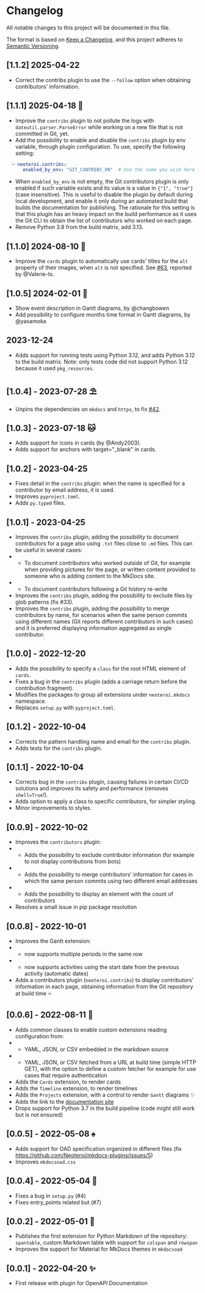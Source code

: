 # Changelog

All notable changes to this project will be documented in this file.

The format is based on [Keep a Changelog](https://keepachangelog.com/en/1.0.0/),
and this project adheres to [Semantic Versioning](https://semver.org/spec/v2.0.0.html).

## [1.1.2] 2025-04-22

- Correct the contribs plugin to use the `--follow` option when obtaining
  contributors' information.

## [1.1.1] 2025-04-18 🌵

- Improve the `contribs` plugin to not pollute the logs with
  `dateutil.parser.ParseError` while working on a new file that is not
  committed in Git, yet.
- Add the possibility to enable and disable the `contribs` plugin by env
  variable, through plugin configuration. To use, specify the following
  setting:

```yaml
  - neoteroi.contribs:
      enabled_by_env: "GIT_CONTRIBS_ON"  # Use the name you wish here for the env var
```

- When `enabled_by_env` is not empty, the Git contributors plugin is only
  enabled if such variable exists and its value is a value in `{"1", "true"}`
  (case insensitive). This is useful to disable the plugin by default during
  local development, and enable it only during an automated build that builds
  the documentation for publishing. The rationale for this setting is that
  this plugin has an heavy impact on the build performance as it uses the Git
  CLI to obtain the list of contributors who worked on each page.
- Remove Python 3.8 from the build matrix, add 3.13.

## [1.1.0] 2024-08-10 🐢

- Improve the `cards` plugin to automatically use cards' titles for the `alt`
  property of their images, when `alt` is not specified.
  See [#63](https://github.com/Neoteroi/mkdocs-plugins/issues/63), reported by
  @Valerie-ts.

## [1.0.5] 2024-02-01 :mage:

- Show event description in Gantt diagrams, by @changbowen
- Add possibility to configure months time format in Gantt diagrams, by @yasamoka

## 2023-12-24

- Adds support for running tests using Python 3.12, and adds Python 3.12 to the
  build matrix. Note: only tests code did not support Python 3.12 because it
  used `pkg_resources`.

## [1.0.4] - 2023-07-28 :parasol_on_ground:

- Unpins the dependencies on `mkdocs` and `httpx`, to fix
  [#42](https://github.com/Neoteroi/mkdocs-plugins/issues/42).

## [1.0.3] - 2023-07-18 :cat:

- Adds support for icons in cards (by @Andy2003).
- Adds support for anchors with target="_blank" in cards.

## [1.0.2] - 2023-04-25

- Fixes detail in the `contribs` plugin: when the name is specified for a
  contributor by email address, it is used.
- Improves `pyproject.toml`.
- Adds `py.typed` files.

## [1.0.1] - 2023-04-25
- Improves the `contribs` plugin, adding the possibility to document
  contributors for a page also using `.txt` files close to `.md` files. This
  can be useful in several cases:
- - To document contributors who worked outside of Git, for example when providing
    pictures for the page, or written content provided to someone who is
    adding content to the MkDocs site.
- - To document contributors following a Git history re-write
- Improves the `contribs` plugin, adding the possibility to exclude files by
  glob patterns (fix #33).
- Improves the `contribs` plugin, adding the possibility to merge contributors
  by name, for scenarios when the same person commits using different names
  (Git reports different contributors in such cases) and it is preferred
  displaying information aggregated as single contributor.

## [1.0.0] - 2022-12-20
- Adds the possibility to specify a `class` for the root HTML element of `cards`.
- Fixes a bug in the `contribs` plugin (adds a carriage return before the
  contribution fragment).
- Modifies the packages to group all extensions under `neoteroi.mkdocs` namespace.
- Replaces `setup.py` with `pyproject.toml`.

## [0.1.2] - 2022-10-04
- Corrects the pattern handling name and email for the `contribs` plugin.
- Adds tests for the `contribs` plugin.

## [0.1.1] - 2022-10-04
- Corrects bug in the `contribs` plugin, causing failures in certain CI/CD
  solutions and improves its safety and performance (removes `shell=True`!).
- Adds option to apply a class to specific contributors, for simpler styling.
- Minor improvements to styles.

## [0.0.9] - 2022-10-02
- Improves the `contributors` plugin:
- - Adds the possibility to exclude contributor information (for example to not display
    contributions from bots)
- - Adds the possibility to merge contributors' information
    for cases in which the same person commits using two different email addresses
- - Adds the possibility to display an element with the count of contributors
- Resolves a small issue in pip package resolution

## [0.0.8] - 2022-10-01
- Improves the Gantt extension:
- - now supports multiple periods in the same row
- - now supports activities using the start date from the previous activity (automatic dates)
- Adds a contributors plugin (`neoteroi.contribs`) to display contributors'
  information in each page, obtaining information from the Git repository at
  build time :star:

## [0.0.6] - 2022-08-11 :gem:
- Adds common classes to enable custom extensions reading configuration from:
- - YAML, JSON, or CSV embedded in the markdown source
- - YAML, JSON, or CSV fetched from a URL at build time (simple HTTP GET), with the
    option to define a custom fetcher for example for use cases that require
    authentication
- Adds the `Cards` extension, to render cards
- Adds the `Timeline` extension, to render timelines
- Adds the `Projects` extension, with a control to render `Gantt` diagrams :sparkles:
- Adds the link to the [documentation site](https://www.neoteroi.dev/mkdocs-plugins/)
- Drops support for Python 3.7 in the build pipeline (code might still work but is not ensured)

## [0.0.5] - 2022-05-08 :spades:
- Adds support for OAD specification organized in different files
  (fix https://github.com/Neoteroi/mkdocs-plugins/issues/5)
- Improves `mkdocsoad.css`

## [0.0.4] - 2022-05-04 :pill:
- Fixes a bug in `setup.py` (#4)
- Fixes entry_points related but (#7)

## [0.0.2] - 2022-05-01 :cake:

- Publishes the first extension for Python Markdown of the repository:
  `spantable`, custom Markdown table with support for `colspan` and `rowspan`
- Improves the support for Material for MkDocs themes in `mkdocsoad`

## [0.0.1] - 2022-04-20 :sparkles:

- First release with plugin for OpenAPI Documentation
